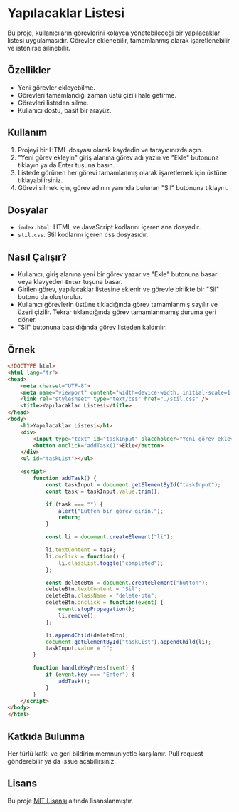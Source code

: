 # Yapılacaklar Listesi

Bu proje, kullanıcıların görevlerini kolayca yönetebileceği bir yapılacaklar listesi uygulamasıdır. Görevler eklenebilir, tamamlanmış olarak işaretlenebilir ve istenirse silinebilir.

## Özellikler

- Yeni görevler ekleyebilme.
- Görevleri tamamlandığı zaman üstü çizili hale getirme.
- Görevleri listeden silme.
- Kullanıcı dostu, basit bir arayüz.

## Kullanım

1. Projeyi bir HTML dosyası olarak kaydedin ve tarayıcınızda açın.
2. "Yeni görev ekleyin" giriş alanına görev adı yazın ve "Ekle" butonuna tıklayın ya da Enter tuşuna basın.
3. Listede görünen her görevi tamamlanmış olarak işaretlemek için üstüne tıklayabilirsiniz.
4. Görevi silmek için, görev adının yanında bulunan "Sil" butonuna tıklayın.

## Dosyalar

- `index.html`: HTML ve JavaScript kodlarını içeren ana dosyadır.
- `stil.css`: Stil kodlarını içeren css dosyasıdır.

## Nasıl Çalışır?

- Kullanıcı, giriş alanına yeni bir görev yazar ve "Ekle" butonuna basar veya klavyeden `Enter` tuşuna basar.
- Girilen görev, yapılacaklar listesine eklenir ve görevle birlikte bir "Sil" butonu da oluşturulur.
- Kullanıcı görevlerin üstüne tıkladığında görev tamamlanmış sayılır ve üzeri çizilir. Tekrar tıklandığında görev tamamlanmamış duruma geri döner.
- "Sil" butonuna basıldığında görev listeden kaldırılır.

## Örnek

```html
<!DOCTYPE html>
<html lang="tr">
<head>
    <meta charset="UTF-8">
    <meta name="viewport" content="width=device-width, initial-scale=1.0">
    <link rel="stylesheet" type="text/css" href="./stil.css" />
    <title>Yapılacaklar Listesi</title>
</head>
<body>
    <h1>Yapılacaklar Listesi</h1>
    <div>
        <input type="text" id="taskInput" placeholder="Yeni görev ekleyin" onkeypress="handleKeyPress(event)">
        <button onclick="addTask()">Ekle</button>
    </div>
    <ul id="taskList"></ul>

    <script>
        function addTask() {
            const taskInput = document.getElementById("taskInput");
            const task = taskInput.value.trim();

            if (task === "") {
                alert("Lütfen bir görev girin.");
                return;
            }

            const li = document.createElement("li");

            li.textContent = task;
            li.onclick = function() {
                li.classList.toggle("completed");
            };

            const deleteBtn = document.createElement("button");
            deleteBtn.textContent = "Sil";
            deleteBtn.className = "delete-btn";
            deleteBtn.onclick = function(event) {
                event.stopPropagation();
                li.remove();
            };

            li.appendChild(deleteBtn);
            document.getElementById("taskList").appendChild(li);
            taskInput.value = "";
        }

        function handleKeyPress(event) {
            if (event.key === "Enter") {
                addTask();
            }
        }
    </script>
</body>
</html>
```

## Katkıda Bulunma

Her türlü katkı ve geri bildirim memnuniyetle karşılanır. Pull request gönderebilir ya da issue açabilirsiniz.

## Lisans

Bu proje [MIT Lisansı](LICENSE) altında lisanslanmıştır.
